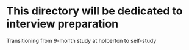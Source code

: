 This directory will be dedicated to interview preparation
==========================================================

Transitioning from 9-month study at holberton to self-study
